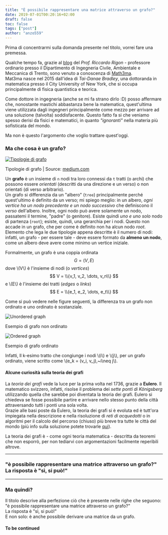 ```yaml
---
title: "È possibile rappresentare una matrice attraverso un grafo?"
date: 2019-07-01T00:20:16+02:00
draft: false
toc: false
tags: ["post"]
author: "anzo559"
---
```


Prima di concentrarmi sulla domanda presente nel titolo, vorrei fare una premessa. 

Qualche tempo fa, grazie al [blog](https://abouthydrology.blogspot.com) del _Prof. Riccardo Rigon_ - professore ordinario presso il Dipartimento di Ingegneria Civile, Ambientale e Meccanica di Trento, sono venuto a conoscenza di [Math3ma](https://math3ma.com).  
Mat3ma nasce nel 2015 dall'idea di _Tai-Danae Bradley_, una dottoranda in matematica presso il City University of New York, che si occupa principalmente di fisica quantistica e teorica.

Come dottore in ingegneria (anche se mi fa strano dirlo :D) posso affermare che, nonostante mastichi abbastanza bene la matematica, quest'ultima viene utilizzata dagli ingegneri principalmente come mezzo per arrivare ad una soluzione (talvolta) soddisfacente. Questo fatto fa si che veniamo spesso derisi da fisici e matematici, in quanto _"ignoranti"_ nella materia più sofisticata del mondo.
<!--  
Come se non bastasse, con l'avvento del nuovo ordinamento gli studenti sono costretti ad una `corsa contro il tempo e contro i crediti` che spesso porta gli insegnanti a trascurare - o non approfondire - dettagli significativi.  
Secondo la mia opinione, quanto descritto è quello che succede durante i corsi di _analisi matematica_ ad Ingegneria. Non dico che la colpa sia da attribuire solamente al sistema universitario, anzi, sono convinto che molti studenti __non vogliano__ affatto studiare argomenti complessi come quelli matematici.
-->

Ma non è questo l'argomento che voglio trattare quest'oggi.  

 <h3 class='section'>
Ma che cosa è un grafo?
 </h3>

 [![Tipologie di grafo](/images/graph_type.jpeg)](https://medium.com/basecs/a-gentle-introduction-to-graph-theory-77969829ead8)
 <p class='caption'>Tipologie di grafo | Source: <a href="http://medium.com", target = "_blank">medium.com</a></p>

 Un __grafo__ è un insieme di `n` nodi tra loro connessi da `t` tratti (o archi) che possono essere _orientati_ (descritti da una direzione e un verso) o non orientati (di verso arbitrario).  
 Un grafo si differenzia da un "albero" (`tree`) principalmente perché quest'ultimo è definito da un verso; mi spiego meglio: in un albero, *ogni vertice ha un nodo precedente e un nodo successivo* che definiscono il *verso* dell'albero. Inoltre, ogni nodo può avere solamente un nodo, passatemi il termine, "padre" (o genitore). Esiste quindi *uno e uno solo* nodo di partenza (`root`); esiste, quindi, una gerarchia per i nodi. Questo non accade in un grafo, che per come è definito non ha alcun nodo _root_.  
 Elemento che lega le due tipologie appena descritte è il numero di nodi: infatti, un grafo - per essere tale - deve essere formato da **almeno un nodo**, come un albero deve avere come minimo un vertice iniziale.

 Formalmente, un grafo è una coppia ordinata 
 $$
    G = (V, E)
 $$
 dove \\(V\\) è l'insieme di nodi (o _vertices_)
$$ 
    V = \\{v_1, v_2, \dots, v_n\\}
$$
 e \\(E\\) è l'insieme dei tratti (_edges_ o _links_)
 $$
E = \\{e_1, e_2, \dots, e_t\\}
 $$

 Come si può vedere nelle figure seguenti, la differenza tra un grafo non ordinato e uno ordinato è sostanziale.

![Unordered graph](/images/unordered-graph.jpg)
<p class='caption'>Esempio di grafo non ordinato</p>

![Ordered graph](/images/ordered-graph.jpg)
<p class='caption'>Esempio di grafo ordinato</p>

Infatti, ll k-esimo tratto che congiunge i nodi \\(i\\) e \\(j\\), per un grafo ordinato, viene scritto come \\(e_k = (v_i, v_j),~i\neq j\\).

<h4 class='section'>Alcune curiosità sulla teoria dei grafi</h4>

La _teoria dei grafi_ vede la luce per la prima volta nel 1736, grazie a __Eulero__. Il matematico svizzero, infatti, risolse il problema dei _sette ponti di Königsberg_ utilizzando quella che sarebbe poi diventata la teoria dei grafi. Eulero si chiedeva se fosse possibile partire e arrivare nello stesso punto della città attraversando tutti i ponti una sola volta.  
Grazie alle basi poste da Eulero, la teoria dei grafi si è evoluta ed è tutt'ora impiegata nella descrizione e nella risoluzione di _reti di acquedotti_ o in algoritmi per il calcolo del percorso (chiuso) più breve tra tutte le città del mondo (più info sulla soluzione potete trovarle [qui](http://www.math.uwaterloo.ca/tsp/world/)).

La teoria dei grafi è - come ogni teoria matematica - descritta da teoremi che non esporrò, per non tediarvi con argomentazioni facilmente reperibili altrove.


------

<div class='spy'>
    <h3>"è possibile rappresentare una matrice attraverso un grafo?" La risposta è "sì, si può!"</h3>
</div>

------

<h3 class='section'>Ma quindi?</h3>

Il titolo descrive alla perfezione ciò che è presente nelle righe che seguono: "è possibile rappresentare una matrice attraverso un grafo?"  
La risposta è "sì, si può!"  
E non solo: è anche possibile derivare una matrice da un grafo.

<h4 class="section">To be continued</h4>